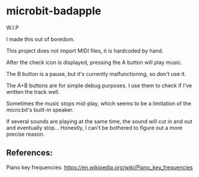 # microbit-badapple
W.I.P

I made this out of boredom.

This project does not import MIDI files, it is hardcoded by hand.

After the check icon is displayed, pressing the A button will play music.

The B button is a pause, but it's currently malfunctioning, so don't use it.

The A+B buttons are for simple debug purposes. I use them to check if I've written the track well.

Sometimes the music stops mid-play, which seems to be a limitation of the micro:bit's built-in speaker.

If several sounds are playing at the same time, the sound will cut in and out and eventually stop...
Honestly, I can't be bothered to figure out a more precise reason.

References:
-------------
Piano key frequencies: https://en.wikipedia.org/wiki/Piano_key_frequencies
